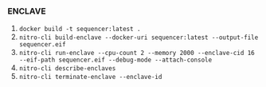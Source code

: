 ### ENCLAVE
1. `docker build -t sequencer:latest .`  
2. `nitro-cli build-enclave --docker-uri sequencer:latest --output-file sequencer.eif`  
3. `nitro-cli run-enclave --cpu-count 2 --memory 2000 --enclave-cid 16 --eif-path sequencer.eif --debug-mode --attach-console`  
5. `nitro-cli describe-enclaves`  
6. `nitro-cli terminate-enclave --enclave-id`  
